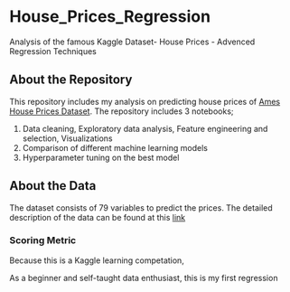 # House_Prices_Regression
 Analysis of the famous Kaggle Dataset- House Prices - Advenced Regression Techniques

## About the Repository

This repository includes my analysis on predicting house prices of [Ames House Prices Dataset](https://www.kaggle.com/c/house-prices-advanced-regression-techniques). The repository includes 3 notebooks;

1. Data cleaning, Exploratory data analysis, Feature engineering and selection, Visualizations
2. Comparison of different machine learning models
3. Hyperparameter tuning on the best model

## About the Data
The dataset consists of 79 variables to predict the prices. The detailed description of the data can be found at this [link](https://www.kaggle.com/c/house-prices-advanced-regression-techniques/data?select=data_description.txt)

### Scoring Metric

Because this is a Kaggle learning competation, 









As a beginner and self-taught data enthusiast, this is my first regression 
